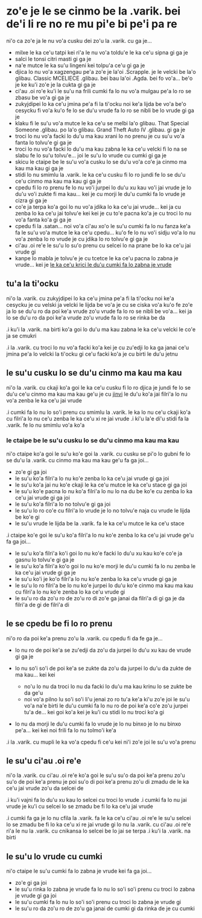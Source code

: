 zo'e je le se cinmo be la .varik. bei de'i li re no re mu pi'e bi pe'i pa re
============================================================================

ni'o ca zo'e ja le nu vo'a cusku dei zo'u la .varik. cu ga je...

* milxe le ka ce'u tatpi kei ri'a le nu vo'a toldu'e le ka ce'u sipna gi ga je
* salci le tonsi citri masti gi ga je
* na'e mutce le ka su'u lingeni kei tolpu'a ce'u gi ga je
* djica lo nu vo'a xagzengau pe'a zo'e je la'oi .Scrapple. je le velcki be la'o glibau. Classic MCELIECE .glibau. bei bau la'oi .Agda. bei fo vo'a... be'o je ke ku'i zo'e je la cukta gi ga je
* ci'au .oi ro'e ku'i le su'u na frili cumki fa lo nu vo'a mulgau pe'a lo ro se zbasu be vo'a gi ga je
* zukyjdipei lo ka ce'u jmina pe'a fi la ti'ocku noi ke'a lijda be vo'a be'o cesycku fi vo'a ku'o fe lo se du'u vrude fa lo ro se nibli be lo vrude gi ga je
* klaku fi le su'u vo'a mutce le ka ce'u se melbi la'o glibau. That Special Someone .glibau. po la'o glibau. Grand Theft Auto IV .glibau. gi ga je
* troci lo nu vo'a facki lo du'u ma kau xrani lo no prenu je cu su'u vo'a fanta lo tolvu'e gi ga je
* troci lo nu vo'a facki lo du'u ma kau zabna le ka ce'u velcki fi lo na se slabu fe lo su'u tolvu'e... joi le su'u lo vrude cu cumki gi ga je
* skicu le ctaipe be le su'u vo'a cusku lo se du'u vo'a co'e ja cinmo ma kau ma kau gi ga je
* stidi lo nu smimlu la .varik. le ka ce'u cusku fi lo ro jundi fe lo se du'u ce'u cinmo ma kau ma kau gi ga je
* cpedu fi lo ro prenu fe lo nu vo'i jurpei lo du'u xu kau vo'i jai vrude je lo du'u vo'i zukte fi ma kau... kei je cu morji le du'u cumki fa lo vrude je cizra gi ga je
* co'e ja terpa ko'a goi lo nu vo'a jdika lo ka ce'u jai vrude... kei ja cu zenba lo ka ce'u jai tolvu'e kei kei je cu to'e pacna ko'a je cu troci lo nu vo'a fanta ko'a gi ga je
* cpedu fi la .satan... noi vo'a ci'au xo'o le su'u cumki fa lo nu fanza ke'a fa le su'u vo'a mutce le ka ce'u cpedu... ku'o fe lo nu vo'i sidju vo'a lo nu vo'a zenba lo ro vrude je cu jdika lo ro tolvu'e gi ga je
* ci'au .oi re'e le su'u lo su'o prenu cu selcei lo na prane be lo ka ce'u jai vrude gi
* kanpe lo mabla je tolvu'e je cu tcetce le ka ce'u pacna lo zabna je vrude... kei je [le ka ce'u krici le du'u cumki fa lo zabna je vrude](#le-suu-lo-vrude-cu-cumki)

## tu'a la ti'ocku
ni'o la .varik. cu zukyjdipei lo ka ce'u jmina pe'a fi la ti'ocku noi ke'a cesycku je cu velski ja velcki le lijda be vo'a je cu se ciska vo'a ku'o fe zo'e ja lo se du'u ro da poi ke'a vrude zo'u vrude fa lo ro se nibli be vo'a... kei ja lo se du'u ro da poi ke'a vrude zo'u vrude fa lo ro se rinka be da

.i ku'i la .varik. na birti ko'a goi lo du'u ma kau zabna le ka ce'u velcki le co'e ja se cmukri

.i la .varik. cu troci lo nu vo'a facki ko'a kei je cu zu'edji lo ka ga janai ce'u jmina pe'a lo velcki la ti'ocku gi ce'u facki ko'a je cu birti le du'u jetnu

## le su'u cusku lo se du'u cinmo ma kau ma kau
ni'o la .varik. cu ckaji ko'a goi le ka ce'u cusku fi lo ro djica je jundi fe lo se du'u ce'u cinmo ma kau ma kau ge'u je cu [jinvi](#le-ctaipe-be-le-suu-cusku-lo-se-duu-cinmo-ma-kau-ma-kau) le du'u ko'a jai filri'a lo nu vo'a zenba le ka ce'u jai vrude

.i cumki fa lo nu lo so'i prenu cu smimlu la .varik. le ka lo nu ce'u ckaji ko'a cu filri'a lo nu ce'u zenba le ka ce'u xi re jai vrude  .i ki'u la'e di'u stidi fa la .varik. fe lo nu smimlu vo'a ko'a

### le ctaipe be le su'u cusku lo se du'u cinmo ma kau ma kau
ni'o ctaipe ko'a goi le su'u ko'e goi la .varik. cu cusku se pi'o lo gubni fe lo se du'u la .varik. cu cinmo ma kau ma kau ge'u fa ga joi...

* zo'e gi ga joi
* le su'u ko'a filri'a lo nu ko'e zenba lo ka ce'u jai vrude gi ga joi
* le su'u ko'a jai nu ko'e ckaji le ka ce'u mutce le ka ce'u stace gi ga joi
* le su'u ko'e pacna lo nu ko'a filri'a lo nu lo na du be ko'e cu zenba lo ka ce'u jai vrude gi ga joi
* le su'u ko'a filri'a lo no tolvu'e gi ga joi
* le su'u lo ro co'e cu filri'a lo vrude je lo no tolvu'e naja cu vrude le lijda be ko'e gi
* le su'u vrude le lijda be la .varik. fa le ka ce'u mutce le ka ce'u stace

.i ctaipe ko'e goi le su'u ko'a filri'a lo nu ko'e zenba lo ka ce'u jai vrude ge'u fa ga joi...

* le su'u ko'a filri'a ko'i goi lo nu ko'e facki lo du'u xu kau ko'e co'e ja gasnu lo tolvu'e gi ga je
* le su'u ko'a filri'a ko'o goi lo nu ko'e morji le du'u cumki fa lo nu zenba le ka ce'u jai vrude gi ga je
* le su'u ko'i je ko'o filri'a lo nu ko'e zenba lo ka ce'u vrude gi ga je
* le su'u lo ro filri'a be lo nu ko'e jurpei lo du'u ko'e cinmo ma kau ma kau cu filri'a lo nu ko'e zenba lo ka ce'u vrude gi
* le su'u ro da zo'u ro de zo'u ro di zo'e ga janai da filri'a di gi ga je da filri'a de gi de filri'a di

## le se cpedu be fi lo ro prenu
ni'o ro da poi ke'a prenu zo'u la .varik. cu cpedu fi da fe ga je...

* lo nu ro de poi ke'a se zu'edji da zo'u da jurpei lo du'u xu kau de vrude gi ga je
* lo nu so'i so'i de poi ke'a se zukte da zo'u da jurpei lo du'u da zukte de ma kau... kei kei

  * no'u lo nu da troci lo nu da facki lo du'u ma kau krinu lo se zukte be da ge'u
  * noi vo'a pilno lu so'i so'i li'u jenai zo ro tu'a ke'a ki'u zo'e joi le su'u vo'a na'e birti le du'u cumki fa lo nu ro de poi ke'a co'e zo'u jurpei tu'a de... kei goi ko'a kei je ku'i cu stidi lo nu troci ko'a gi

* lo nu da morji le du'u cumki fa lo vrude je lo nu binxo je lo nu binxo pe'a... kei kei noi frili fa lo nu tolmo'i ke'a

.i la .varik. cu mupli le ka vo'a cpedu fi ce'u kei ni'i zo'e joi le su'u vo'a prenu

## le su'u ci'au .oi re'e
ni'o la .varik. cu ci'au .oi re'e ko'a goi le su'u su'o da poi ke'a prenu zo'u su'o de poi ke'a prenu je poi su'o di poi ke'a prenu zo'u di zmadu de le ka ce'u jai vrude zo'u da selcei de

.i ku'i vajni fa lo du'u xu kau lo selcei cu troci lo vrude  .i cumki fa lo nu jai vrude je ku'i cu selcei lo se zmadu be fi lo ka ce'u jai vrude

.i cumki fa ga je lo nu cfila la .varik. fa le ka ce'u ci'au .oi re'e le su'u selcei lo se zmadu be fi lo ka ce'u xi re jai vrude gi lo nu la .varik. cu ci'au .oi re'e ri'a le nu la .varik. cu cnikansa lo selcei be lo jai se terpa  .i ku'i la .varik. na birti

## le su'u lo vrude cu cumki
ni'o ctaipe le su'u cumki fa lo zabna je vrude kei fa ga joi...

* zo'e gi ga joi
* le su'u rinka lo zabna je vrude fa lo nu lo so'i so'i prenu cu troci lo zabna je vrude gi ga joi
* le su'u cumki fa lo nu lo so'i so'i prenu cu troci lo zabna je vrude gi
* le su'u ro da zo'u ro de zo'u ga janai de cumki gi da rinka de je cu cumki
